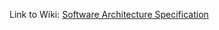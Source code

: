  Link to Wiki: [Software Architecture Specification](https://github.com/DekaAthlos/TINF19C-ModellingWizard/wiki/2.-Software-Architecture-Specification)
